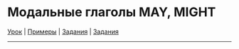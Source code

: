 # Модальные глаголы MAY, MIGHT

[Урок](https://youtu.be/oSEHCv3hqQA) | [Примеры](https://youtu.be/s75tIy1lXu4) | [Задания](http://ok-tests.ru/unit-29-red/) | [Задания](http://okaudio.ru/grammar30-1)

---